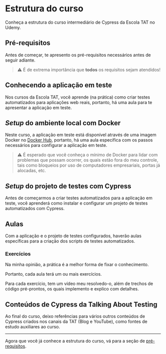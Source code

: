 # Estrutura do curso

Conheça a estrutura do curso intermediário de Cypress da Escola TAT no Udemy.

## Pré-requisitos

Antes de começar, te apresento os pré-requisitos necessários antes de seguir adiante.

> ⚠️ É de extrema importância que **todos** os requisitos sejam atendidos!

## Conhecendo a aplicação em teste

Nos cursos da Escola TAT, você aprende (na prática) como criar testes automatizados para aplicações web reais, portanto, há uma aula para te apresentar a aplicação em teste.

## _Setup_ do ambiente local com Docker

Neste curso, a aplicação em teste está disponível através de uma imagem Docker no [Docker Hub](https://hub.docker.com/), portanto, há uma aula específica com os passos necessários para configurar a aplicação em teste.

> ⚠️ É esperado que você conheça o mínimo de Docker para lidar com problemas que possam ocorrer, os quais estão fora do meu controle, tais como bloqueios por uso de computadores empresariais, portas já alocadas, etc.

## _Setup_ do projeto de testes com Cypress

Antes de começarmos a criar testes automatizados para a aplicação em teste, você aprenderá como instalar e configurar um projeto de testes automatizados com Cypress.

## Aulas

Com a aplicação e o projeto de testes configurados, haverão aulas específicas para a criação dos scripts de testes automatizados.

### Exercícios

Na minha opinião, a prática é a melhor forma de fixar o conhecimento.

Portanto, cada aula terá um ou mais exercícios.

Para cada exercício, tem um vídeo meu resolvedo-o, além de trechos de código pré-prontos, os quais implemento e explico com detalhes.

## Conteúdos de Cypress da Talking About Testing

Ao final do curso, deixo referências para vários outros conteúdos de Cypress criados nos canais da TAT (Blog e YouTube), como fontes de estudo auxiliares ao curso.

___

Agora que você já conhece a estrutura do curso, vá para a seção de [pré-requisitos](./_pre-requirements_.md).